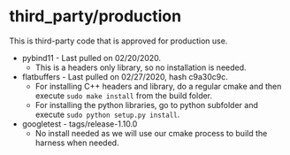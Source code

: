 # third_party/production
This is third-party code that is approved for production use.

* pybind11 - Last pulled on 02/20/2020.
  * This is a headers only library, so no installation is needed.
* flatbuffers - Last pulled on 02/27/2020, hash c9a30c9c.
  * For installing C++ headers and library, do a regular cmake and then execute ```sudo make install``` from the build folder.
  * For installing the python libraries, go to python subfolder and execute ```sudo python setup.py install```.
* googletest - tags/release-1.10.0
  * No install needed as we will use our cmake process to build the harness when needed.

